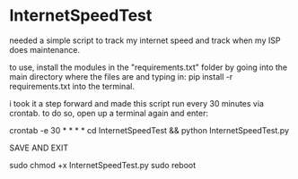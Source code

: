 # InternetSpeedTest
needed a simple script to track my internet speed and
track when my ISP does maintenance.

to use, install the modules in the "requirements.txt" 
folder by going into the main directory where the 
files are and typing in:
pip install -r requirements.txt
into the terminal.

i took it a step forward and made this script run every
30 minutes via crontab.
to do so, open up a terminal again and enter:

crontab -e
30 * * * * cd InternetSpeedTest && python InternetSpeedTest.py

SAVE AND EXIT

sudo chmod +x InternetSpeedTest.py
sudo reboot
